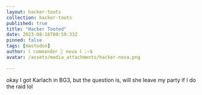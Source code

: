 ```yaml
---
layout: hacker-toots
collection: hacker-toots
published: true
title: "Hacker Tooted"
date: 2023-08-16T00:59:33Z
pinned: false
tags: [mastodon]
author: ⸸ commander ░ nova ⸸ :~$
avatar: /assets/media_attachments/hacker-nova.png

---
```


<p>okay I got Karlach in BG3, but the question is, will she leave my party if I do the raid lol</p>


